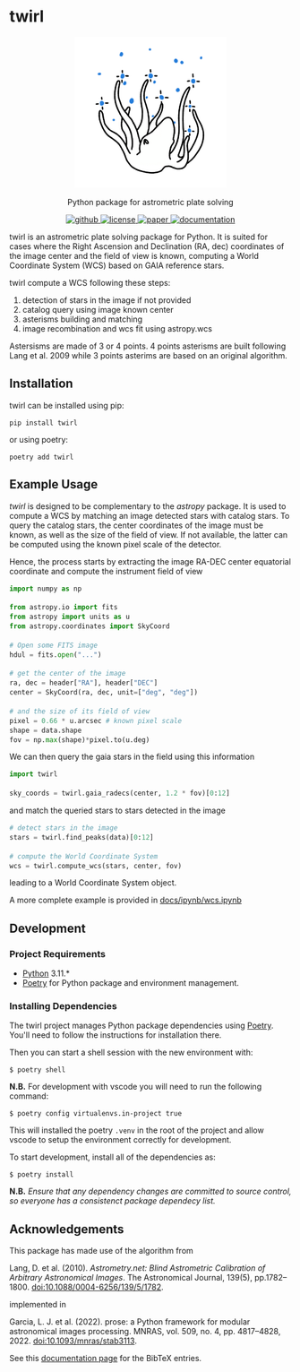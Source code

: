 # twirl

<p align="center">
    <img src="https://github.com/lgrcia/twirl/blob/main/docs/_static/twirl.png" height="270">
</p>

<p align="center">
  Python package for astrometric plate solving
  <br>
  <p align="center">
    <a href="https://github.com/lgrcia/twirl">
      <img src="https://img.shields.io/badge/github-lgrcia/twirl-blue.svg?style=flat" alt="github"/>
    </a>
    <a href="">
      <img src="https://img.shields.io/badge/license-MIT-lightgray.svg?style=flat" alt="license"/>
    </a>
    <a href="https://ui.adsabs.harvard.edu/abs/2022MNRAS.509.4817G">
      <img src="https://img.shields.io/badge/paper-gray.svg?style=flat" alt="paper"/>
    </a>
    <a href="https://twirl.readthedocs.io">
      <img src="https://img.shields.io/badge/documentation-black.svg?style=flat" alt="documentation"/>
    </a>
  </p>
</p>

twirl is an astrometric plate solving package for Python. It is suited for cases where the Right Ascension and Declination (RA, dec) coordinates of the image center and the field of view is known, computing a World Coordinate System (WCS) based on GAIA reference stars.

twirl compute a WCS following these steps:

1. detection of stars in the image if not provided
2. catalog query using image known center
3. asterisms building and matching
4. image recombination and wcs fit using astropy.wcs

Astersisms are made of 3 or 4 points. 4 points asterisms are built following Lang et al. 2009 while 3 points asterims are based on an original algorithm.

## Installation

twirl can be installed using pip:

```shell
pip install twirl
```

or using poetry:

```shell
poetry add twirl
```

## Example Usage

*twirl* is designed to be complementary to the *astropy* package. It is used to compute a WCS by matching an image detected stars with catalog stars. To query the catalog stars, the center coordinates of the image must be known, as well as the size of the field of view. If not available, the latter can be computed using the known pixel scale of the detector.

Hence, the process starts by extracting the image RA-DEC center equatorial coordinate and compute the instrument field of view

```python
import numpy as np

from astropy.io import fits
from astropy import units as u
from astropy.coordinates import SkyCoord

# Open some FITS image
hdul = fits.open("...")

# get the center of the image
ra, dec = header["RA"], header["DEC"]
center = SkyCoord(ra, dec, unit=["deg", "deg"])

# and the size of its field of view
pixel = 0.66 * u.arcsec # known pixel scale
shape = data.shape
fov = np.max(shape)*pixel.to(u.deg)
```

We can then query the gaia stars in the field using this information

```python
import twirl

sky_coords = twirl.gaia_radecs(center, 1.2 * fov)[0:12]
```

and match the queried stars to stars detected in the image

```python
# detect stars in the image
stars = twirl.find_peaks(data)[0:12]

# compute the World Coordinate System
wcs = twirl.compute_wcs(stars, center, fov)
```
leading to a World Coordinate System object.

A more complete example is provided in [docs/ipynb/wcs.ipynb](https://twirl.readthedocs.io/en/latest/ipynb/wcs.html)


## Development

### Project Requirements

- [Python](https://www.python.org/) 3.11.*
- [Poetry](https://python-poetry.org/) for Python package and environment management.

### Installing Dependencies

The twirl project manages Python package dependencies using [Poetry](https://python-poetry.org/). You'll need to follow the instructions for installation there.

Then you can start a shell session with the new environment with:

```console
$ poetry shell
```

**N.B.** For development with vscode you will need to run the following command:

```console
$ poetry config virtualenvs.in-project true
```

This will installed the poetry `.venv` in the root of the project and allow vscode to setup the environment correctly for development.

To start development, install all of the dependencies as:

```console
$ poetry install
```

**N.B.** _Ensure that any dependency changes are committed to source control, so everyone has a consistenct package dependecy list._


## Acknowledgements

This package has made use of the algorithm from

Lang, D. et al. (2010). _Astrometry.net: Blind Astrometric Calibration of Arbitrary Astronomical Images_. The Astronomical Journal, 139(5), pp.1782–1800. [doi:10.1088/0004-6256/139/5/1782](https://iopscience.iop.org/article/10.1088/0004-6256/139/5/1782).

implemented in

Garcia, L. J. et al. (2022). prose: a Python framework for modular astronomical images processing. MNRAS, vol. 509, no. 4, pp. 4817–4828, 2022. [doi:10.1093/mnras/stab3113](https://academic.oup.com/mnras/article-abstract/509/4/4817/6414007).

See this [documentation page](https://twirl.readthedocs.io/en/latest/md/acknowledgement.html) for the BibTeX entries.
